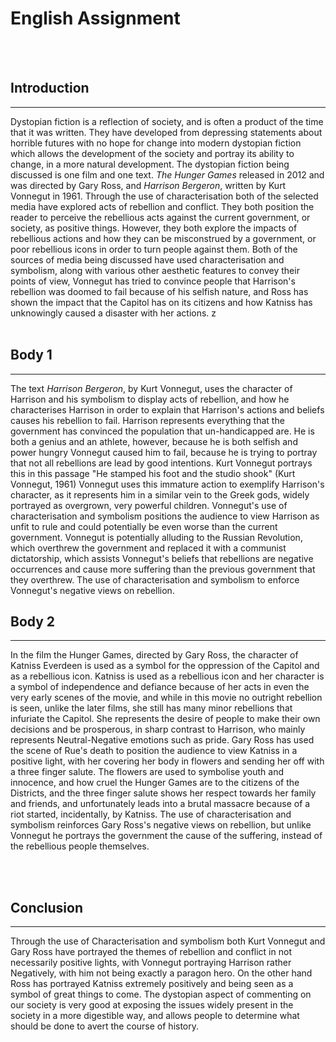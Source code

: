 # English Assignment
<br>
<br>



Introduction
---
***

Dystopian fiction is a reflection of society, and is often a product of the time that it was written. They have developed from depressing statements about horrible futures with no hope for change into modern dystopian fiction which allows the development of the society and portray its ability to change, in a more natural development.  The dystopian fiction being discussed is one film and one text. *The Hunger Games* released in 2012 and was directed by Gary Ross, and *Harrison Bergeron*, written by Kurt Vonnegut in 1961. Through the use of characterisation both of the selected media have explored acts of rebellion and conflict. They both position the reader to perceive the rebellious acts against the current government, or society, as positive things. However, they both explore the impacts of rebellious actions and how they can be misconstrued by a government, or poor rebellious icons in order to turn people against them. Both of the sources of media being discussed have used characterisation and symbolism, along with various other aesthetic features to convey their points of view, Vonnegut has tried to convince people that Harrison's rebellion was doomed to fail because of his selfish nature, and Ross has shown the impact that the Capitol has on its citizens and how Katniss has unknowingly caused a disaster with her actions. z
<br><br>

Body 1 
---
***

The text *Harrison Bergeron*, by Kurt Vonnegut, uses the character of Harrison and his symbolism to display acts of rebellion, and how he characterises Harrison in order to explain that Harrison's actions and beliefs causes his rebellion to fail. Harrison represents everything that the government has convinced the population that un-handicapped are. He is both a genius and an athlete, however, because he is both selfish and power hungry Vonnegut caused him to fail, because he is trying to portray that not all rebellions are lead by good intentions. Kurt Vonnegut portrays this in this passage "He stamped his foot and the studio shook" (Kurt Vonnegut, 1961) Vonnegut uses this immature action to exemplify Harrison's character, as it represents him in a similar vein to the Greek gods, widely portrayed as overgrown, very powerful children. Vonnegut's use of characterisation and symbolism positions the audience to view Harrison as unfit to rule and could potentially be even worse than the current government. Vonnegut is potentially alluding to the Russian Revolution, which overthrew the government and replaced it with a communist dictatorship, which assists Vonnegut's beliefs that rebellions are negative occurrences and cause more suffering than the previous government that they overthrew. The use of characterisation and symbolism to enforce Vonnegut's negative views on rebellion. 
<br>

 Body 2
---
***

In the film the Hunger Games, directed by Gary Ross, the character of Katniss Everdeen is used as a symbol for the oppression of the Capitol and as a rebellious icon. 
 Katniss is used as a rebellious icon and her character is a symbol of independence and defiance because of her acts in even the very early scenes of the movie, and while in this movie no outright rebellion is seen, unlike the later films, she still has many minor rebellions that infuriate the Capitol. She represents the desire of people to make their own decisions and be prosperous, in sharp contrast to Harrison, who mainly represents Neutral-Negative emotions such as pride. Gary Ross has used the scene of Rue's death to position the audience to view Katniss in a positive light, with her covering her body in flowers and sending her off with a three finger salute. The flowers are used to symbolise youth and innocence, and how cruel the Hunger Games are to the citizens of the Districts, and the three finger salute shows her respect towards her family and friends, and unfortunately leads into a brutal massacre because of a riot started, incidentally, by Katniss. The use of characterisation and symbolism reinforces Gary Ross's negative views on rebellion, but unlike Vonnegut he portrays the government the cause of the suffering, instead of the rebellious people themselves. 

<br>
<br>

 Conclusion 
---
***

Through the use of Characterisation and symbolism both Kurt Vonnegut and Gary Ross have portrayed the themes of rebellion and conflict in not necessarily positive lights, with Vonnegut portraying Harrison rather Negatively, with him not being exactly a paragon hero. On the other hand Ross has portrayed Katniss extremely positively and being seen as a symbol of great things to come. The dystopian aspect of commenting on our society is very good at exposing the issues widely present in the society in a more digestible way, and allows people to determine what should be done to avert the course of history. 